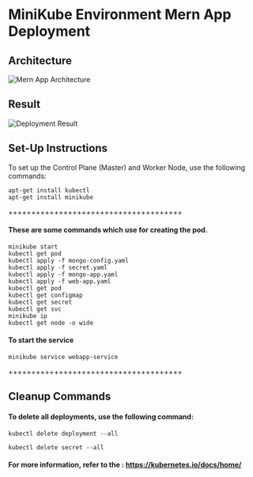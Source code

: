 # MiniKube Environment Mern App Deployment

## Architecture
![Mern App Architecture](https://github.com/HitanshuGupta/mern-app-with-k8s/assets/72181617/4d3c3381-6acd-4a6a-a6c5-65d8bbca8012)

## Result
![Deployment Result](https://github.com/HitanshuGupta/mern-app-with-k8s/assets/72181617/b377bd5d-83c6-4c53-907b-b93aba405fbc)

## Set-Up Instructions
To set up the Control Plane (Master) and Worker Node, use the following commands:

```
apt-get install kubectl   
apt-get install minikube  
```
++++++++++++++++++++++++++++++++++++++
#### These are some commands which use for creating the pod.
```
minikube start
kubectl get pod
kubectl apply -f mongo-config.yaml
kubectl apply -f secret.yaml
kubectl apply -f mongo-app.yaml
kubectl apply -f web-app.yaml
kubectl get pod
kubectl get configmap
kubectl get secret
kubectl get svc
minikube ip
kubectl get node -o wide
```
#### To start the service
```
minikube service webapp-service
```
++++++++++++++++++++++++++++++++++++++

## Cleanup Commands
#### To delete all deployments, use the following command:
```
kubectl delete deployment --all
```
```
kubectl delete secret --all
```


#### For more information, refer to the : https://kubernetes.io/docs/home/ 
